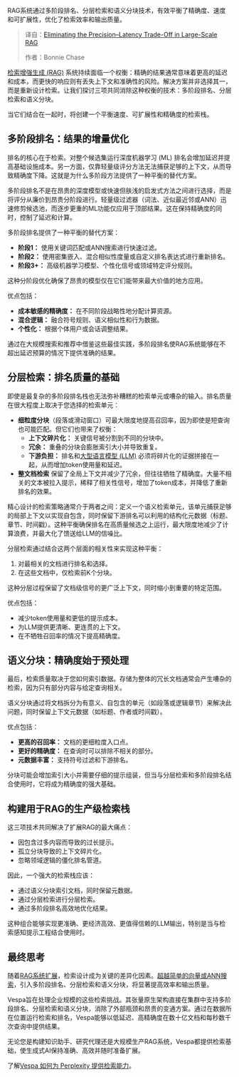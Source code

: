 
<!--
title: 大规模RAG：打破精度与时延的取舍魔咒
cover: https://cdn.thenewstack.io/media/2025/10/a3e73903-data1-2.jpg
summary: RAG系统通过多阶段排名、分层检索和语义分块技术，有效平衡了精确度、速度和可扩展性，优化了检索效率和输出质量。
-->

RAG系统通过多阶段排名、分层检索和语义分块技术，有效平衡了精确度、速度和可扩展性，优化了检索效率和输出质量。

> 译自：[Eliminating the Precision–Latency Trade-Off in Large-Scale RAG](https://thenewstack.io/eliminating-the-precision-latency-trade-off-in-large-scale-rag/)
> 
> 作者：Bonnie Chase

[检索增强生成 (RAG)](https://thenewstack.io/why-rag-is-essential-for-next-gen-ai-development/) 系统持续面临一个权衡：精确的结果通常意味着更高的延迟和成本，而更快的响应则有丢失上下文和准确性的风险。解决方案并非选择其一，而是重新设计检索。让我们探讨三项共同消除这种权衡的技术：多阶段排名、分层检索和语义分块。

当它们结合在一起时，将创建一个平衡速度、可扩展性和精确度的检索栈。

## 多阶段排名：结果的增量优化

排名的核心在于检索。对整个候选集运行深度机器学习 (ML) 排名会增加延迟并提高基础设施成本。另一方面，仅靠轻量级评分方法无法捕获足够的上下文，从而导致精确度下降。这就是为什么多阶段方法提供了一种平衡的替代方案。

多阶段排名不是在昂贵的深度模型或快速但肤浅的启发式方法之间进行选择，而是将评分从廉价到昂贵分阶段进行。轻量级过滤器（词法、近似最近邻或ANN）迅速修剪候选池，而逐步更重的ML功能仅应用于顶部结果。这在保持精确度的同时，控制了延迟和计算。

多阶段排名提供了一种平衡的替代方案：

*   **阶段1：** 使用关键词匹配或ANN搜索进行快速过滤。
*   **阶段2：** 使用密集嵌入、混合相似性度量或自定义排名表达式进行重新排名。
*   **阶段3+：** 高级机器学习模型、个性化信号或领域特定评分规则。

这种分阶段优化确保了昂贵的模型仅在它们能带来最大价值的地方应用。

优点包括：

*   **成本敏感的精确度：** 在不同阶段战略性地分配计算资源。
*   **混合逻辑：** 融合符号规则、语义相似性和行为数据。
*   **个性化：** 根据个体用户或会话调整结果。

通过在大规模搜索和推荐中借鉴这些最佳实践，多阶段排名使RAG系统能够在不超出延迟预算的情况下提供准确的结果。

## 分层检索：排名质量的基础

即使是最复杂的多阶段排名栈也无法弥补糟糕的检索单元或嘈杂的输入。排名质量在很大程度上取决于您选择的检索单元：

*   **细粒度分块**（段落或滑动窗口）可最大限度地提高召回率，因为即使是短查询也可能匹配。但它们也带来了权衡：
    *   **上下文碎片化：** 关键信号被分割到不同的分块中。
    *   **冗余：** 重叠的分块会膨胀索引大小并导致重复。
    *   **下游负担：** 排名和[大型语言模型 (LLM)](https://thenewstack.io/what-is-a-large-language-model/) 必须将碎片化的证据拼接在一起，从而增加token使用量和延迟。
*   **整文档检索** 保留了全局上下文并减少了冗余，但往往牺牲了精确度。大量不相关的文本被拉入提示，稀释了相关性信号，增加了token成本，并降低了重新排名的效果。

精心设计的检索策略通常介于两者之间：定义一个语义检索单元，该单元捕获足够的局部上下文以实现自包含，同时保留下游排名可以利用的结构化元数据（标题、章节、时间戳）。这种平衡确保排名在高质量候选之上运行，最大限度地减少了计算浪费，并最大化了馈送给LLM的信噪比。

分层检索通过结合这两个层面的相关性来实现这种平衡：

1.  对最相关的文档进行排名和选择。
2.  在这些文档中，仅检索前K个分块。

这种分层过程保留了文档级信号的更广泛上下文，同时缩小到重要的特定范围。

优点包括：

*   减少token使用量和更低的提示成本。
*   为LLM提供更清晰、更连贯的上下文。
*   在不牺牲召回率的情况下提高精确度。

## 语义分块：精确度始于预处理

最后，检索质量取决于您如何索引数据。存储为整体的冗长文档通常会产生嘈杂的检索，因为只有部分内容与给定查询相关。

语义分块通过将文档拆分为有意义、自包含的单元（如段落或逻辑章节）来解决此问题，同时保留上下文元数据（如标题、作者或时间戳）。

优点包括：

*   **更高的召回率：** 文档的更细粒度入口点。
*   **更好的精确度：** 在查询时可以排除不相关的部分。
*   **元数据丰富：** 支持符号过滤和下游排名。

分块可能会增加索引大小并需要仔细的提示组装，但当与分层检索和多阶段排名结合使用时，它将成为精确度的强大基础。

## 构建用于RAG的生产级检索栈

这三项技术共同解决了扩展RAG的最大痛点：

*   因包含过多内容而导致的过长提示。
*   孤立分块导致的上下文碎片化。
*   忽略领域逻辑的僵化排名管道。

因此，一个强大的检索栈应该：

*   通过语义分块索引文档，同时保留元数据。
*   通过分层检索进行分层检索。
*   通过多阶段排名高效地优化结果。

这种组合能够实现更准确、更经济高效、更值得信赖的LLM输出，特别是当与检索感知提示工程结合使用时。

## 最终思考

随着[RAG系统扩展](https://thenewstack.io/a-blueprint-for-implementing-rag-at-scale/)，检索设计成为关键的差异化因素。[超越简单的向量或ANN搜索](https://thenewstack.io/beyond-vector-search-the-move-to-tensor-based-retrieval/)，引入多阶段排名、分层检索和语义分块，将显著提高效率和输出质量。

Vespa旨在处理企业规模的这些检索挑战。其张量原生架构直接在集群中支持多阶段排名、分层检索和语义分块，消除了外部瓶颈和昂贵的变通方案。通过在数据所在位置运行检索和排名，Vespa能够以低延迟、高精确度在数十亿文档和每秒数千次查询中提供结果。

无论您是构建知识助手、研究代理还是大规模生产RAG系统，Vespa都提供检索基础，使生成式AI保持准确、高效并随时准备扩展。

了解[Vespa 如何为 Perplexity 提供检索能力](https://vespa.ai/perplexity/)。